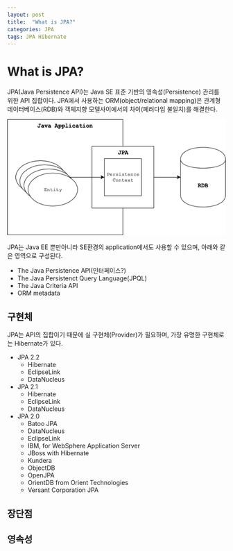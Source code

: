 ```yaml
---
layout: post
title:  "What is JPA?"
categories: JPA
tags: JPA Hibernate
---
```


What is JPA?
===
JPA(Java Persistence API)는 Java SE 표준 기반의 영속성(Persistence) 관리를 위한 API 집합이다. JPA에서 사용하는 ORM(object/relational mapping)은 관계형 데이터베이스(RDB)와 객체지향 모델사이에서의 차이(페러다임 불일치)를 해결한다.  

![JPA 역할](/images/JPA00-01.png)

JPA는 Java EE 뿐만아니라 SE환경의 application에서도 사용할 수 있으며, 아래와 같은 영역으로 구성된다.
- The Java Persistence API(인터페이스?)
- The Java Persistenct Query Language(JPQL)
- The Java Criteria API
- ORM metadata  

구현체
---
JPA는 API의 집합이기 때문에 실 구현체(Provider)가 필요하며, 가장 유명한 구현체로는 Hibernate가 있다.  
- JPA 2.2
    - Hibernate
    - EclipseLink
    - DataNucleus
- JPA 2.1
    - Hibernate
    - EclipseLink
    - DataNucleus
- JPA 2.0
    - Batoo JPA
    - DataNucleus
    - EclipseLink
    - IBM, for WebSphere Application Server
    - JBoss with Hibernate
    - Kundera
    - ObjectDB
    - OpenJPA
    - OrientDB from Orient Technologies
    - Versant Corporation JPA

장단점
---

영속성
---